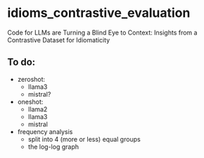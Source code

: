 # idioms_contrastive_evaluation
Code for LLMs are Turning a Blind Eye to Context: Insights from a Contrastive Dataset for Idiomaticity

## To do:
* zeroshot:
  * llama3
  * mistral?
* oneshot:
  * llama2
  * llama3
  * mistral
* frequency analysis
  * split into 4 (more or less) equal groups
  * the log-log graph
